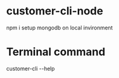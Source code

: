 # customer-cli-node

npm i
setup mongodb on local invironment

# Terminal command 

customer-cli --help
